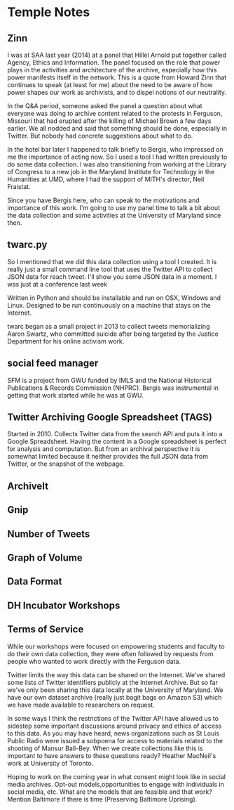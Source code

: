 # Temple Notes

## Zinn

I was at SAA last year (2014) at a panel that Hillel Arnold put together called Agency, Ethics and Information. The panel focused on the role that power plays in the activities and architecture of the archive, especially how this power manifests itself in the network. This is a quote from Howard Zinn that continues to speak (at least for me) about the need to be aware of how power shapes our work as archivists, and to dispel notions of our neutrality.

In the Q&A period, someone asked the panel a question about what everyone was doing to archive content related to the protests in Ferguson, Missouri that had erupted after the killing of Michael Brown a few days earlier. We all nodded and said that something should be done, especially in Twitter. But nobody had concrete suggestions about what to do.

In the hotel bar later I happened to talk briefly to Bergis, who impressed on me the importance of acting now. So I used a tool I had written previously to do some data collection.  I was also transitioning from working at the Library of Congress to a new job in the Maryland Institute for Technology in the Humanities at UMD, where I had the support of MITH's director, Neil Fraistat.

Since you have Bergis here, who can speak to the motivations and importance of
this work. I'm going to use my panel time to talk a bit about the data
collection and some activities at the University of Maryland since then. 

## twarc.py

So I mentioned that we did this data collection using a tool I created. It is really just a small command line tool that uses the Twitter API to collect  JSON data for reach tweet. I'll show you some JSON data in a moment. I was just at a conference last week 

Written in Python and should be installable and run on OSX, Windows and Linux.
Designed to be run continuously on a machine that stays on the Internet.

twarc began as a small project in 2013 to collect tweets memorializing Aaron Swartz, who committed suicide after being targeted by the Justice Department for his online activism work.

## social feed manager

SFM is a project from GWU funded by IMLS and the National Historical Publications & Records Commission (NHPRC). Bergis was instrumental in getting that work started while he was at GWU.

## Twitter Archiving Google Spreadsheet (TAGS)

Started in 2010. Collects Twitter data from the search API and puts it into a Google Spreadsheet. Having the content in a Google spreadsheet is perfect for analysis and computation.  But from an archival perspective it is somewhat limited because it neither provides the full JSON data from Twitter, or the snapshot of the webpage.

## ArchiveIt

## Gnip

## Number of Tweets

## Graph of Volume

## Data Format

## DH Incubator Workshops

## Terms of Service

While our workshops were focused on empowering students and faculty to do their own data collection, they were often followed by requests from people who wanted to work directly with the Ferguson data.

Twitter limits the way this data can be shared on the Internet. We've shared
some lists of Twitter identifiers publicly at the Internet Archive. But so far
we've only been sharing this data locally at the University of Maryland. We have
our own dataset archive (really just bagit bags on Amazon S3) which we have made
available to researchers on request.

In some ways I think the restrictions of the Twitter API have allowed us to
sidestep some important discussions around privacy and ethics of access to this
data. As you may have heard, news organizations such as St Louis Public Radio
were issued a sobpoena for access to materials related to the shooting of Mansur
Ball-Bey. When we create collections like this is important to have answers to
these questions ready? Heather MacNeil's work at University of Toronto. 

Hoping to work on the coming year in what consent might look like in social
media archives. Opt-out models,opportunities to engage with individuals in
social media, etc. What are the models that are feasible and that work? Mention
Baltimore if there is time (Preserving Baltimore Uprising).
